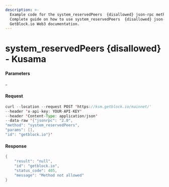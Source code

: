 ```yaml
---
description: >-
  Example code for the system_reservedPeers  {disallowed} json-rpc method.
  Сomplete guide on how to use system_reservedPeers  {disallowed} json-rpc in
  GetBlock.io Web3 documentation.
---
```


# system\_reservedPeers {disallowed} - Kusama

#### Parameters

\-

#### Request

```java
curl --location --request POST 'https://ksm.getblock.io/mainnet/' 
--header 'x-api-key: YOUR-API-KEY' 
--header 'Content-Type: application/json' 
--data-raw '{"jsonrpc": "2.0",
"method": "system_reservedPeers",
"params": [],
"id": "getblock.io"}'
```

#### Response

```java
{
    "result": "null",
    "id": "getblock.io",
    "status_code": 405,
    "message": "Method not allowed"
}
```
